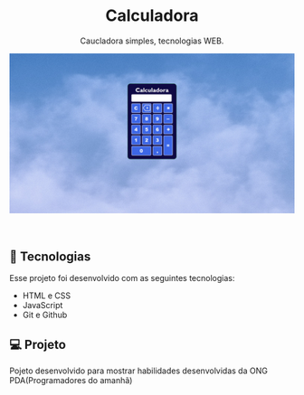 <h1 align="center"> Calculadora </h1>

<p align="center">
Caucladora simples, tecnologias WEB. <br/>


<p align="center">
  <img alt=" foto do projeto caucladora" src="/src/img/Captura.png">
</p>

<br>



## 🚀 Tecnologias

Esse projeto foi desenvolvido com as seguintes tecnologias:

- HTML e CSS
- JavaScript
- Git e Github

## 💻 Projeto

Pojeto desenvolvido para mostrar habilidades desenvolvidas da ONG PDA(Programadores do amanhã)
